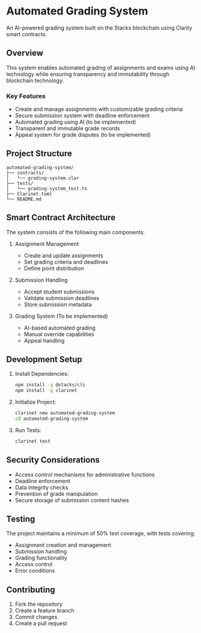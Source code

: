 # Automated Grading System

An AI-powered grading system built on the Stacks blockchain using Clarity smart contracts.

## Overview

This system enables automated grading of assignments and exams using AI technology while ensuring transparency and immutability through blockchain technology.

### Key Features

- Create and manage assignments with customizable grading criteria
- Secure submission system with deadline enforcement
- Automated grading using AI (to be implemented)
- Transparent and immutable grade records
- Appeal system for grade disputes (to be implemented)

## Project Structure

```
automated-grading-system/
├── contracts/
│   └── grading-system.clar
├── tests/
│   └── grading-system_test.ts
├── Clarinet.toml
└── README.md
```

## Smart Contract Architecture

The system consists of the following main components:

1. Assignment Management
   - Create and update assignments
   - Set grading criteria and deadlines
   - Define point distribution

2. Submission Handling
   - Accept student submissions
   - Validate submission deadlines
   - Store submission metadata

3. Grading System (To be implemented)
   - AI-based automated grading
   - Manual override capabilities
   - Appeal handling

## Development Setup

1. Install Dependencies:
   ```bash
   npm install -g @stacks/cli
   npm install -g clarinet
   ```

2. Initialize Project:
   ```bash
   clarinet new automated-grading-system
   cd automated-grading-system
   ```

3. Run Tests:
   ```bash
   clarinet test
   ```

## Security Considerations

- Access control mechanisms for administrative functions
- Deadline enforcement
- Data integrity checks
- Prevention of grade manipulation
- Secure storage of submission content hashes

## Testing

The project maintains a minimum of 50% test coverage, with tests covering:
- Assignment creation and management
- Submission handling
- Grading functionality
- Access control
- Error conditions

## Contributing

1. Fork the repository
2. Create a feature branch
3. Commit changes
4. Create a pull request
